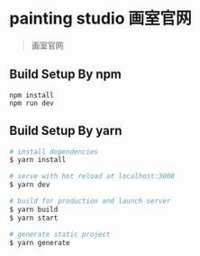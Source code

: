 # painting studio 画室官网

> 画室官网

## Build Setup By npm

```
npm install
npm run dev
````

## Build Setup By yarn

``` bash
# install dependencies
$ yarn install

# serve with hot reload at localhost:3000
$ yarn dev

# build for production and launch server
$ yarn build
$ yarn start

# generate static project
$ yarn generate
```